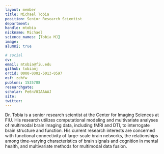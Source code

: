 ```yaml
---
layout: member
title: Michael Tobia
position: Senior Research Scientist
department:
handle: mtobia
nickname: Michael
science_names: [Tobia MJ]
image:
alumni: true

# social
cv:
email: mtobia@fiu.edu
github: tobiamj
orcid: 0000-0002-5013-0597
osf: zehfw
publons: 1535708
researchgate:
scholar: Pe6nV0IAAAAJ
site:
twitter:
---
```

Dr. Tobia is a senior research scientist at the Center for Imaging Sciences at FIU.  His research utilizes computational modeling and multivariate analyses of multimodal brain imaging data, including fMRI and DTI, to interrogate brain structure and function.  His current research interests are concerned with functional connectivity of large-scale brain networks, the relationships among time-varying characteristics of brain signals and cognition in mental health, and multivariate methods for multimodal data fusion.
